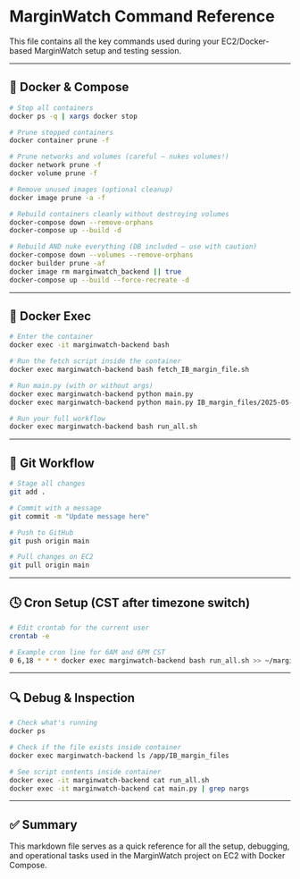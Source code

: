 
# MarginWatch Command Reference

This file contains all the key commands used during your EC2/Docker-based MarginWatch setup and testing session.

---

## 🔧 Docker & Compose

```bash
# Stop all containers
docker ps -q | xargs docker stop

# Prune stopped containers
docker container prune -f

# Prune networks and volumes (careful — nukes volumes!)
docker network prune -f
docker volume prune -f

# Remove unused images (optional cleanup)
docker image prune -a -f

# Rebuild containers cleanly without destroying volumes
docker-compose down --remove-orphans
docker-compose up --build -d

# Rebuild AND nuke everything (DB included — use with caution)
docker-compose down --volumes --remove-orphans
docker builder prune -af
docker image rm marginwatch_backend || true
docker-compose up --build --force-recreate -d
```

---

## 🐳 Docker Exec

```bash
# Enter the container
docker exec -it marginwatch-backend bash

# Run the fetch script inside the container
docker exec marginwatch-backend bash fetch_IB_margin_file.sh

# Run main.py (with or without args)
docker exec marginwatch-backend python main.py
docker exec marginwatch-backend python main.py IB_margin_files/2025-05-01-00-22-28-margin_futures_fops.html

# Run your full workflow
docker exec marginwatch-backend bash run_all.sh
```

---

## 📝 Git Workflow

```bash
# Stage all changes
git add .

# Commit with a message
git commit -m "Update message here"

# Push to GitHub
git push origin main

# Pull changes on EC2
git pull origin main
```

---

## 🕓 Cron Setup (CST after timezone switch)

```bash
# Edit crontab for the current user
crontab -e

# Example cron line for 6AM and 6PM CST
0 6,18 * * * docker exec marginwatch-backend bash run_all.sh >> ~/marginwatch-cron.log 2>&1
```

---

## 🔍 Debug & Inspection

```bash
# Check what's running
docker ps

# Check if the file exists inside container
docker exec marginwatch-backend ls /app/IB_margin_files

# See script contents inside container
docker exec -it marginwatch-backend cat run_all.sh
docker exec -it marginwatch-backend cat main.py | grep nargs
```

---

## ✅ Summary

This markdown file serves as a quick reference for all the setup, debugging, and operational tasks used in the MarginWatch project on EC2 with Docker Compose.
